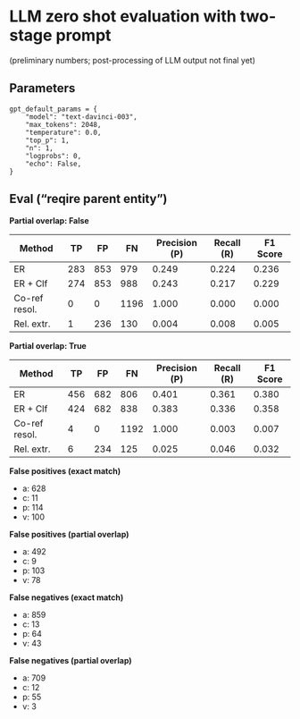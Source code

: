 # LLM zero shot evaluation with two-stage prompt

(preliminary numbers; post-processing of LLM output not final yet)

## Parameters

```
gpt_default_params = {
    "model": "text-davinci-003",
    "max_tokens": 2048,
    "temperature": 0.0,
    "top_p": 1,
    "n": 1,
    "logprobs": 0,
    "echo": False,
} 
```

## Eval (“reqire parent entity”)

**Partial overlap: False**

| Method       | TP | FP | FN | Precision (P) | Recall (R) | F1 Score |
|--------------|----|----|----|---------------|------------|----------|
| ER           | 283| 853| 979| 0.249         | 0.224      | 0.236    |
| ER + Clf     | 274| 853| 988| 0.243         | 0.217      | 0.229    |
| Co-ref resol.| 0  | 0  | 1196| 1.000         | 0.000      | 0.000    |
| Rel. extr.   | 1  | 236| 130| 0.004         | 0.008      | 0.005    |

**Partial overlap: True**

| Method       | TP | FP | FN | Precision (P) | Recall (R) | F1 Score |
|--------------|----|----|----|---------------|------------|----------|
| ER           | 456| 682| 806| 0.401         | 0.361      | 0.380    |
| ER + Clf     | 424| 682| 838| 0.383         | 0.336      | 0.358    |
| Co-ref resol.| 4  | 0  | 1192| 1.000         | 0.003      | 0.007    |
| Rel. extr.   | 6  | 234| 125| 0.025         | 0.046      | 0.032    |


**False positives (exact match)**

* a: 628
* c: 11
* p: 114
* v: 100

**False positives (partial overlap)**

* a: 492
* c: 9
* p: 103
* v: 78

**False negatives (exact match)**

* a: 859
* c: 13
* p: 64
* v: 43

**False negatives (partial overlap)**

* a: 709
* c: 12
* p: 55
* v: 3
